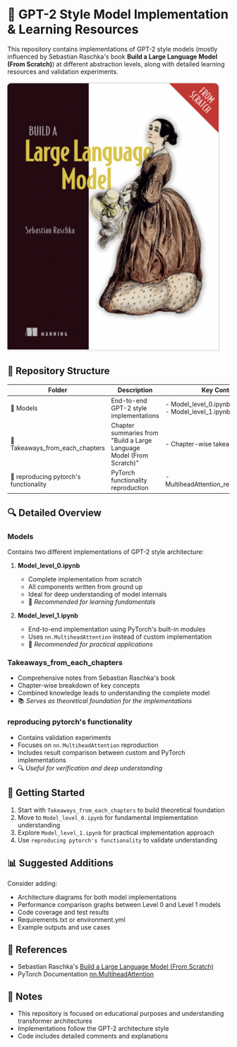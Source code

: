 # 🤖 GPT-2 Style Model Implementation & Learning Resources 


This repository contains implementations of GPT-2 style models (mostly influenced by Sebastian Raschka's book **Build a Large Language Model (From Scratch)**) at different abstraction levels, along with detailed learning resources and validation experiments.

![Alt text](<Screen Shot 2024-11-05 at 1.31.53 PM.png>)

## 📁 Repository Structure

| Folder | Description | Key Contents |
|--------|-------------|--------------|
| 📂 Models | End-to-end GPT-2 style implementations | - Model_level_0.ipynb <br> - Model_level_1.ipynb |
| 📂 Takeaways_from_each_chapters | Chapter summaries from "Build a Large Language Model (From Scratch)" | - Chapter-wise takeaway files |
| 📂 reproducing pytorch's functionality | PyTorch functionality reproduction | - MultiheadAttention_reproduction.ipynb |

## 🔍 Detailed Overview

### Models
Contains two different implementations of GPT-2 style architecture:

1. **Model_level_0.ipynb**
   - Complete implementation from scratch
   - All components written from ground up
   - Ideal for deep understanding of model internals
   - 📌 *Recommended for learning fundamentals*

2. **Model_level_1.ipynb**
   - End-to-end implementation using PyTorch's built-in modules
   - Uses `nn.MultiheadAttention` instead of custom implementation
   - 📌 *Recommended for practical applications*

### Takeaways_from_each_chapters
- Comprehensive notes from Sebastian Raschka's book
- Chapter-wise breakdown of key concepts
- Combined knowledge leads to understanding the complete model
- 📚 *Serves as theoretical foundation for the implementations*

### reproducing pytorch's functionality
- Contains validation experiments
- Focuses on `nn.MultiheadAttention` reproduction
- Includes result comparison between custom and PyTorch implementations
- 🔍 *Useful for verification and deep understanding*

## 🎯 Getting Started

1. Start with `Takeaways_from_each_chapters` to build theoretical foundation
2. Move to `Model_level_0.ipynb` for fundamental implementation understanding
3. Explore `Model_level_1.ipynb` for practical implementation approach
4. Use `reproducing pytorch's functionality` to validate understanding

## 📊 Suggested Additions

Consider adding:
- Architecture diagrams for both model implementations
- Performance comparison graphs between Level 0 and Level 1 models
- Code coverage and test results
- Requirements.txt or environment.yml
- Example outputs and use cases

## 🔗 References
- Sebastian Raschka's [Build a Large Language Model (From Scratch)](https://www.manning.com/books/build-a-large-language-model-from-scratch)
- PyTorch Documentation [nn.MultiheadAttention](https://pytorch.org/docs/stable/generated/torch.nn.MultiheadAttention.html)


## 📝 Notes

- This repository is focused on educational purposes and understanding transformer architectures
- Implementations follow the GPT-2 architecture style
- Code includes detailed comments and explanations


